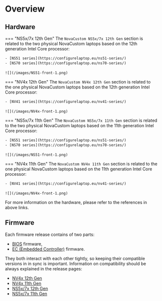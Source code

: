 # Overview

## Hardware

=== "NS5x/7x 12th Gen"
    The `NovaCustom NS5x/7x 12th Gen` section is related to the two physical
    NovaCustom laptops based on the 12th generation Intel Core processor:

    - [NS51 series](https://configurelaptop.eu/ns51-series/)
    - [NS70 series](https://configurelaptop.eu/ns70-series/)

    ![](/images/NS51-front-1.png)

=== "NV4x 12th Gen"
    The `NovaCustom NV4x 12th Gen` section is related to the one physical
    NovaCustom laptops based on the 12th generation Intel Core processor:

    - [NV41 series](https://configurelaptop.eu/nv41-series/)

    ![](/images/NV4x-front-1.png)

=== "NS5x/7x 11th Gen"
    The `NovaCustom NS5x/7x 11th Gen` section is related to the two physical
    NovaCustom laptops based on the 11th generation Intel Core processor:

    - [NS51 series](https://configurelaptop.eu/ns51-series/)
    - [NS70 series](https://configurelaptop.eu/ns70-series/)

    ![](/images/NS51-front-1.png)

=== "NV4x 11th Gen"
    The `NovaCustom NV4x 11th Gen` section is related to the one physical
    NovaCustom laptops based on the 11th generation Intel Core processor:

    - [NV41 series](https://configurelaptop.eu/nv41-series/)

    ![](/images/NV4x-front-1.png)

For more information on the hardware, please refer to the references in above
links.

## Firmware

Each firmware release contains of two parts:

- [BIOS](https://en.wikipedia.org/wiki/BIOS) firmware,
- [EC (Embedded Controller)](https://en.wikipedia.org/wiki/Embedded_controller)
  firmware.

They both interact with each other tightly, so keeping their compatible versions
in in sync is important. Information on compatibility should be always explained
in the release pages:

- [NV4x 12th Gen](/variants/novacustom_nv4x_adl/releases/)
- [NV4x 11th Gen](/variants/novacustom_nv4x_tgl/releases/)
- [NS5x/7x 12th Gen](/variants/novacustom_ns5x_adl/releases/)
- [NS5x/7x 11th Gen](/variants/novacustom_ns5x_tgl/releases/)
